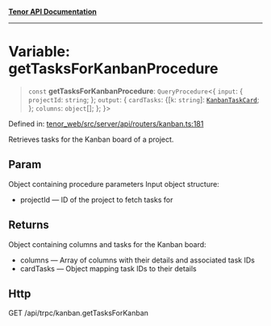 [**Tenor API Documentation**](../../README.md)

***

# Variable: getTasksForKanbanProcedure

> `const` **getTasksForKanbanProcedure**: `QueryProcedure`\<\{ `input`: \{ `projectId`: `string`; \}; `output`: \{ `cardTasks`: \{[`k`: `string`]: [`KanbanTaskCard`](../interfaces/KanbanTaskCard.md); \}; `columns`: `object`[]; \}; \}\>

Defined in: [tenor\_web/src/server/api/routers/kanban.ts:181](https://github.com/Apantli/Tenor/blob/551fcec623199ab0ac9668d926e7d67c9012d18e/tenor_web/src/server/api/routers/kanban.ts#L181)

Retrieves tasks for the Kanban board of a project.

## Param

Object containing procedure parameters
Input object structure:
- projectId — ID of the project to fetch tasks for

## Returns

Object containing columns and tasks for the Kanban board:
- columns — Array of columns with their details and associated task IDs
- cardTasks — Object mapping task IDs to their details

## Http

GET /api/trpc/kanban.getTasksForKanban

